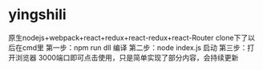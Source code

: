 # yingshili
原生nodejs+webpack+react+redux+react-redux+react-Router
clone下了以后在cmd里
第一步：npm run dll 编译
第二步：node index.js 启动
第三步：打开浏览器 3000端口即可点击使用，只是简单实现了部分内容，会持续更新
